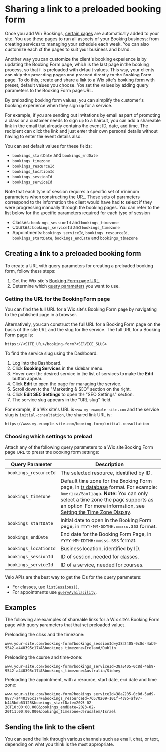 <!-- This article was published using the Doc Push single-sourcing tool. Any changes to this article MUST be made in the source file. Find it at www.github.com/wix-private/velo-docs.-->

# Sharing a link to a preloaded booking form

Once you add Wix Bookings, [certain pages](https://support.wix.com/en/article/about-wix-bookings-pages#get-details-you-need-from-clients-with-the-booking-form) are automatically added to your site. 
You use these pages to run all aspects of your Booking business; from creating services to managing your schedule each week. 
You can also customize each of the pages to suit your business and brand. 

Another way you can customize the client's booking experience is by updating the Booking Form page, which is the last page in the booking process, so that it is preloaded with default values. This way, your clients can skip the preceding pages and proceed directly to the Booking Form page. To do this, create and share a link to a Wix site's [booking form](https://support.wix.com/en/article/wix-bookings-creating-and-setting-up-your-booking-forms) with preset, default values you choose. You set the values by adding query parameters to the Booking Form page URL.

By preloading booking form values, you can simplify the customer's booking experience when they sign up for a service.

For example, if you are sending out invitations by email as part of promoting a class or a customer needs to sign up to a haircut, you can add a shareable link in the email that already contains the event ID, date, and time. The recipient can click the link and just enter their own personal details without having to enter the event details also.

You can set default values for these fields:

+ `bookings_startDate` and `bookings_endDate`
+ `bookings_timezone`
+ `bookings_resourceId`
+ `bookings_locationId`
+ `bookings_sessionId`
+ `bookings_serviceId`

Note that each type of session requires a specific set of minimum parameters when constructing the URL. These sets of parameters correspond to the information the client would have had to select if they were progressing manually through the booking pages.
You can refer to the list below for the specific parameters required for each type of session

+ Classes: `bookings_sessionId` and `bookings_timezone`
+ Courses:  `bookings_serviceId` and `bookings_timezone`
+ Appointments: `bookings_serviceId`, `bookings_resourceId`, `bookings_startDate`, `bookings_endDate` and `bookings_timezone`

## Creating a link to a preloaded booking form 

To create a URL with query parameters for creating a preloaded booking form, follow these steps:

1. Get the Wix site's [Booking Form page URL](#booking-form-page-url).
2. Determine which [query parameters](#query-parameters) you want to use.

### Getting the URL for the Booking Form page 

You can find the full URL for a Wix site's Booking Form page by navigating to the published page in a browser.

Alternatively, you can construct the full URL for a Booking Form page on the basis of the site URL and the slug for the service.
The full URL for a Booking Form page is:

```url
https://<SITE_URL>/booking-form?<SERVICE_SLUG>
```

To find the service slug using the Dashboard:

1. Log into the Dashboard.
2. Click **Booking Services** in the sidebar menu.
3. Hover over the desired service in the list of services to make the **Edit** button appear.
4. Click **Edit** to open the page for managing the service.
5. Scroll down to the "Marketing & SEO" section on the right.
6. Click **Edit SEO Settings** to open the "SEO Settings" section.
7. The service slug appears in the "URL slug" field.

For example, if a Wix site's URL is `www.my-example-site.com` and the service slug is `initial-consultation`, the shared link URL is:

```url
https://www.my-example-site.com/booking-form/initial-consultation
```

### Choosing which settings to preload 

Attach any of the following query parameters to a Wix site Booking Form page URL to preset the booking form settings:

| Query Parameter | Description |
| --------------- | ----------- |
| `bookings_resourceId`   | The selected resource, identified by ID.|
| `bookings_timezone`     | Default time zone for the Booking Form page, in [tz database](https://en.wikipedia.org/wiki/List_of_tz_database_time_zones) format. For example: `America/Santiago`. **Note:** You can only select a time zone the page supports as an option. For more information, see [Setting the Time Zone Display](https://support.wix.com/en/article/setting-the-time-zone-display-in-wix-bookings).|
| `bookings_startDate`    | Initial date to open in the Booking Form page, in `YYYY-MM-DDTHH:mmsss.SSS` format. |
| `bookings_endDate`      | End date for the Booking Form Page, in `YYYY-MM-DDTHH:mmsss.SSS` format. |
| `bookings_locationId`   | Business location, identified by ID.|
| `bookings_sessionId`    | ID of session, needed for classes. |
| `bookings_serviceId`    | ID of a service, needed for courses.|

Velo APIs are the best way to get the IDs for the query parameters:

+ For classes, use [`listSessions()`](/wix-bookings-v2/sessions/listsessions).
+ For appointments use [`queryAvailability`](/wix-bookings-v2/availabilitycalendar/queryavailability).

## Examples 

The following are examples of shareable links for a Wix site's Booking Form page with query parameters that that set preloaded values.

Preloading the class and the timezone:

```url
www.your-site.com/booking-form?bookings_sessionId=y38a2405-0c8d-4ab9-9542-a440395c1747&bookings_timezone=Ireland/Dublin
```

Preloading the course and time-zone:

```url
www.your-site.com/booking-form?bookings_serviceId=38a2405-0c8d-4ab9-9542-a440395c1747&bookings_timezone=Australia/Sidney
```

Preloading the appointment, with a resource, start date, end date and time zone:

```url
www.your-site.com/booking-form?bookings_serviceId=38a2205-0c8d-5ad9-8877-a440395c1747&bookings_resourceId=76570209-101f-409b-af97-b445bdb63125&bookings_startDate=2023-02-20T10:00:00.000&bookings_endDate=2023-02-20T11:00:00.000&bookings_timezone=Jerusalem/Israel
```

## Sending the link to the client

 You can send the link through various channels such as email, chat, or text, depending on what you think is the most appropriate. 

